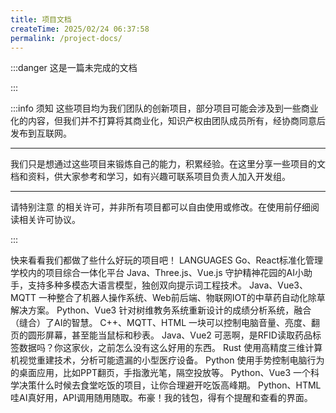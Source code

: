 ```yaml
---
title: 项目文档
createTime: 2025/02/24 06:37:58
permalink: /project-docs/
---
```


:::danger 这是一篇未完成的文档

:::

:::info 须知
这些项目均为我们团队的创新项目，部分项目可能会涉及到一些商业化的内容，但我们并不打算将其商业化，知识产权由团队成员所有，经协商同意后发布到互联网。

---

我们只是想通过这些项目来锻炼自己的能力，积累经验。在这里分享一些项目的文档和资料，供大家参考和学习，如有兴趣可联系项目负责人加入开发组。

---

请特别注意 <Badge color="#8e5cd9" bg-color="rgba(159, 122, 234, 0.16)" text="LICENSE" /> 的相关许可，并非所有项目都可以自由使用或修改。在使用前仔细阅读相关许可协议。

:::

快来看看我们都做了些什么好玩的项目吧！
<span><Badge>LANGUAGES</Badge> <Badge type="warning" text="FRAMEWORKS" /> <Badge color="#8e5cd9" bg-color="rgba(159, 122, 234, 0.16)" text="LICENSE" /></span>
<CardGrid>
<LinkCard icon="arcticons:free-download-manager" href="/project-docs/project-management-platform/" title="项目管理平台" ><span><Badge>Go、React</Badge><Badge type="warning" text="Django" /><Badge color="#8e5cd9" bg-color="rgba(159, 122, 234, 0.16)" text="CCBY 4.0" /></span>标准化管理学校内的项目综合一体化平台</LinkCard>
<LinkCard icon="/icon/zhiyu.png" href="/project-docs/plant-cure/" title="植愈：AI情绪小帮手" ><span><Badge>Java、Three.js、Vue.js</Badge><Badge type="warning" text="Spring" /><Badge color="#8e5cd9" bg-color="rgba(159, 122, 234, 0.16)" text="Apache 2.0" /></span>
守护精神花园的AI小助手，支持多种多模态大语言模型，独创双向提示词工程技术。</LinkCard>
<LinkCard icon="/icon/robot.png" href="/project-docs/smart-car/" title="智慧中草药生态养护平台" ><span><Badge>Java、Vue3、MQTT</Badge><Badge type="warning" text="ROS2、Spring" /><Badge color="#8e5cd9" bg-color="rgba(159, 122, 234, 0.16)" text="Apache 2.0" /></span>
一种整合了机器人操作系统、Web前后端、物联网IOT的中草药自动化除草解决方案。</LinkCard>
<LinkCard icon="/icon/analyse.svg" href="/project-docs/study-analytic-system/" title="学情分析系统" ><span><Badge>Python、Vue3</Badge><Badge type="warning" text="Flask、InfluxDB" /><Badge color="#8e5cd9" bg-color="rgba(159, 122, 234, 0.16)" text="CCBY 3.0" /></span>
针对树维教务系统重新设计的成绩分析系统，融合（缝合）了AI的智慧。</LinkCard>
<LinkCard icon="line-md:speed-twotone-loop" href="/project-docs/control-my-panel/" title="掌中方圆" ><span><Badge>C++、MQTT、HTML</Badge><Badge type="warning" text="STM" /><Badge color="#8e5cd9" bg-color="rgba(159, 122, 234, 0.16)" text="MIT" /></span>
一块可以控制电脑音量、亮度、翻页的圆形屏幕，甚至能当鼠标和秒表。</LinkCard>
<LinkCard icon="icon-park:transport" href="/project-docs/spd/" title="SPD智能医疗耗材管理系统" ><span><Badge>Java、Vue2</Badge><Badge type="warning" text="Spring" /><Badge color="#8e5cd9" bg-color="rgba(159, 122, 234, 0.16)" text="CCBY 4.0" /></span>
可恶啊，是RFID读取药品标签数据吗？你这家伙，之前怎么没有这么好用的东西。</LinkCard>
<LinkCard icon="material-symbols:dropper-eye-outline-sharp" href="/project-docs/see-the-components/" title="医智慧眼" ><span><Badge>Rust</Badge><Badge type="warning" text="None" /><Badge color="#8e5cd9" bg-color="rgba(159, 122, 234, 0.16)" text="Apache 2.0" /></span>
使用高精度三维计算机视觉重建技术，分析可能遗漏的小型医疗设备。</LinkCard>
<LinkCard icon="svg-spinners:blocks-wave" href="/project-docs/various-gestures/" title="千手万象" ><span><Badge>Python</Badge><Badge type="warning" text="Spring" /><Badge color="#8e5cd9" bg-color="rgba(159, 122, 234, 0.16)" text="Apache 2.0" /></span>
使用手势控制电脑行为的桌面应用，比如PPT翻页，手指激光笔，隔空投放等。</LinkCard>
<LinkCard icon="line-md:loading-alt-loop" href="/project-docs/when2eat/" title="啥时候吃饭" ><span><Badge>Python、Vue3</Badge><Badge type="warning" text="Django" /><Badge color="#8e5cd9" bg-color="rgba(159, 122, 234, 0.16)" text="Apache 2.0" /></span>
一个科学决策什么时候去食堂吃饭的项目，让你合理避开吃饭高峰期。</LinkCard>
<LinkCard icon="token-branded:wow" href="/project-docs/oh-my-api/" title="Oh my API!" ><span><Badge>Python、HTML</Badge><Badge type="warning" text="Flask" /><Badge color="#8e5cd9" bg-color="rgba(159, 122, 234, 0.16)" text="MIT" /></span>
哇AI真好用，API调用随用随取。布豪！我的钱包，得有个提醒和查看的界面。</LinkCard>
</CardGrid>